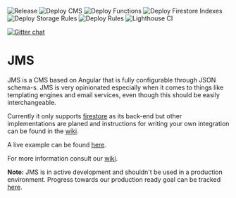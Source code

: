 ![Release](https://github.com/Jaspero/jms/workflows/Release/badge.svg)
![Deploy CMS](https://github.com/Jaspero/jms/workflows/Deploy%20CMS/badge.svg)
![Deploy Functions](https://github.com/Jaspero/jms/workflows/Deploy%20Functions/badge.svg)
![Deploy Firestore Indexes](https://github.com/Jaspero/jms/workflows/Deploy%20Firestore%20Indexes/badge.svg)
![Deploy Storage Rules](https://github.com/Jaspero/jms/workflows/Deploy%20Storage%20Rules/badge.svg)
![Deploy Rules](https://github.com/Jaspero/jms/workflows/Deploy%20Rules/badge.svg)
![Lighthouse CI](https://github.com/Jaspero/jms/workflows/Lighthouse%20CI/badge.svg)

[![Gitter chat](https://badges.gitter.im/gitterHQ/gitter.png)](https://gitter.im/jaspero-co/JMS)

# JMS

JMS is a CMS based on Angular that is fully configurable through JSON schema-s. JMS is very
opinionated especially when it comes to things like templating engines and email services, even though this should be easily interchangeable.

Currently it only supports [firestore](https://firebase.google.com/docs/firestore) as its
back-end but other implementations are planed and instructions for writing your own integration can
be found in the [wiki](https://github.com/Jaspero/jms/wiki/Custom-Integrations).

A live example can be found [here](https://jaspero-automated-tests.web.app/).

For more information consult our [wiki](https://github.com/Jaspero/jms/wiki).

**Note:** JMS is in active development and shouldn't be used in a production environment. Progress
towards our production ready goal can be tracked [here](https://github.com/Jaspero/jms/projects/1).
